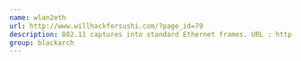 ```yaml
---
name: wlan2eth
url: http://www.willhackforsushi.com/?page_id=79
description: 802.11 captures into standard Ethernet frames. URL : http://www.willhackforsushi.com/?page_id=79 Groups : blackarch blackarch-wireless
group: blackarch
---
```

